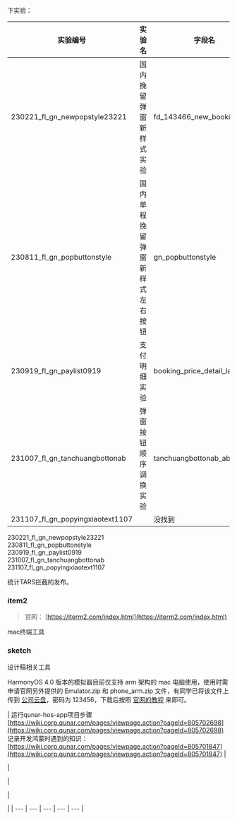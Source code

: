下实验：

| 实验编号 | 实验名 | 字段名 | 主站给的值 | 实验结果 | 可下代码 |
| --- | --- | --- | --- | --- | --- |
| 230221_fl_gn_newpopstyle23221 | 国内挽留弹窗新样式实验 | fd_143466_new_booking_pop | 'a' | false | ProductDetainAlertLayerNew组件 |
| 230811_fl_gn_popbuttonstyle | 国内单程挽留弹窗新样式左右按钮 | gn_popbuttonstyle | 'a' | false | ProductDetainAlertLayerNew组件中的renderBottomButtonsB() |
| 230919_fl_gn_paylist0919 | 支付明细实验 | booking_price_detail_layer_ab | 'b',false | false | PriceDetailInfoC组件 |
| 231007_fl_gn_tanchuangbottonab | 弹窗按钮顺序调换实验 | tanchuangbottonab_ab | 'b' | false | 没有可下代码。rightButton和leftButton都在用 |
| 231107_fl_gn_popyingxiaotext1107 |  | 没找到 |  |  |  |

230221_fl_gn_newpopstyle23221<br />230811_fl_gn_popbuttonstyle<br />230919_fl_gn_paylist0919<br />231007_fl_gn_tanchuangbottonab<br />231107_fl_gn_popyingxiaotext1107

统计TARS拦截的发布。




### item2
> 官网：
> [https://iterm2.com/index.html](https://iterm2.com/index.html)

mac终端工具

### sketch
设计稿相关工具

HarmonyOS 4.0 版本的模拟器目前仅支持 arm 架构的 mac 电脑使用，使用时需申请官网另外提供的 Emulator.zip 和 phone_arm.zip 文件，有同学已将该文件上传到 [公司云盘](https://pan.qunar.it/index.php/s/uqVeTWe1hkFYicH)，密码为 123456，下载后按照 [官网的教程](https://developer.harmonyos.com/cn/docs/documentation/doc-guides-V4/run_simulator-0000001582636200-V4) 来即可。

| 运行qunar-hos-app项目步骤[https://wiki.corp.qunar.com/pages/viewpage.action?pageId=805702698](https://wiki.corp.qunar.com/pages/viewpage.action?pageId=805702698)<br />记录开发鸿蒙时遇到的知识：[https://wiki.corp.qunar.com/pages/viewpage.action?pageId=805701847](https://wiki.corp.qunar.com/pages/viewpage.action?pageId=805701847) | 

 | 

 | 

 | 

 |
| --- | --- | --- | --- | --- |



